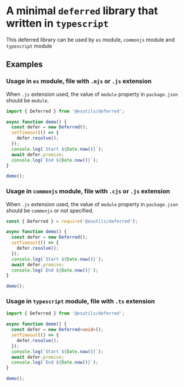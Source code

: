 
# A minimal `deferred` library that written in `typescript`

This deferred library can be used by `es` module, `commonjs` module and `typescript` module

## Examples

### Usage in `es` module, file with `.mjs` or `.js` extension

When `.js` extension used, the value of `module` property in `package.json`
should be `module`.

```js
import { Deferred } from '@esutils/deferred';

async function demo() {
  const defer = new Deferred();
  setTimeout(() => {
    defer.resolve();
  });
  console.log(`Start ${Date.now()}`);
  await defer.promise;
  console.log(`End ${Date.now()}`);
}

demo();

```

### Usage in `commonjs` module, file with `.cjs` or `.js` extension

When `.js` extension used, the value of `module` property in `package.json`
should be `commonjs` or not specified.

```js
const { Deferred } = require('@esutils/deferred');

async function demo() {
  const defer = new Deferred();
  setTimeout(() => {
    defer.resolve();
  });
  console.log(`Start ${Date.now()}`);
  await defer.promise;
  console.log(`End ${Date.now()}`);
}

demo();

```

### Usage in `typescript` module, file with `.ts` extension

```ts
import { Deferred } from '@esutils/deferred';

async function demo() {
  const defer = new Deferred<void>();
  setTimeout(() => {
    defer.resolve();
  });
  console.log(`Start ${Date.now()}`);
  await defer.promise;
  console.log(`End ${Date.now()}`);
}

demo();
```
